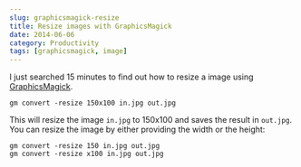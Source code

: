```yaml
---
slug: graphicsmagick-resize
title: Resize images with GraphicsMagick
date: 2014-06-06
category: Productivity
tags: [graphicsmagick, image]
---
```


I just searched 15 minutes to find out how to resize a image using [GraphicsMagick](http://www.graphicsmagick.org).

```shell
gm convert -resize 150x100 in.jpg out.jpg
```

This will resize the image `in.jpg` to 150x100 and saves the result in `out.jpg`. You can resize the image by either providing the width or the height:

```shell
gm convert -resize 150 in.jpg out.jpg
gm convert -resize x100 in.jpg out.jpg
```
